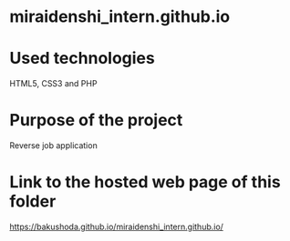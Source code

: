# miraidenshi_intern.github.io

# Used technologies
HTML5, CSS3 and PHP

# Purpose of the project
Reverse job application

# Link to the hosted web page of this folder
https://bakushoda.github.io/miraidenshi_intern.github.io/
